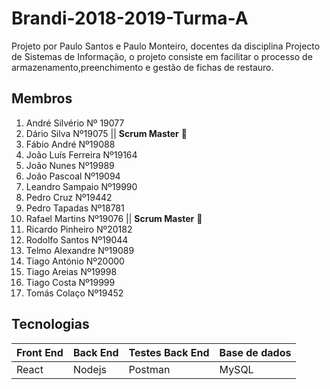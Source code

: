 # Brandi-2018-2019-Turma-A
Projeto por Paulo Santos e Paulo Monteiro, docentes da disciplina Projecto de Sistemas de Informação, o projeto consiste em facilitar o processo de armazenamento,preenchimento e gestão de fichas de restauro.
## Membros
1. André Silvério Nº 19077  
1. Dário Silva Nº19075        || **Scrum Master**  :crown:
1. Fábio André Nº19088
1. João Luís Ferreira Nº19164
1. João Nunes Nº19989
1. João Pascoal Nº19094
1. Leandro Sampaio Nº19990
1. Pedro Cruz Nº19442
1. Pedro Tapadas Nº18781
1. Rafael Martins Nº19076     || **Scrum Master** :crown:
1. Ricardo Pinheiro Nº20182
1. Rodolfo Santos Nº19044
1. Telmo Alexandre Nº19089
1. Tiago António Nº20000
1. Tiago Areias Nº19998
1. Tiago Costa Nº19999
1. Tomás Colaço Nº19452
## Tecnologias
Front End | Back End | Testes Back End | Base de dados
------------ | ------------- | ------------- | -------------
React | Nodejs | Postman | MySQL |

